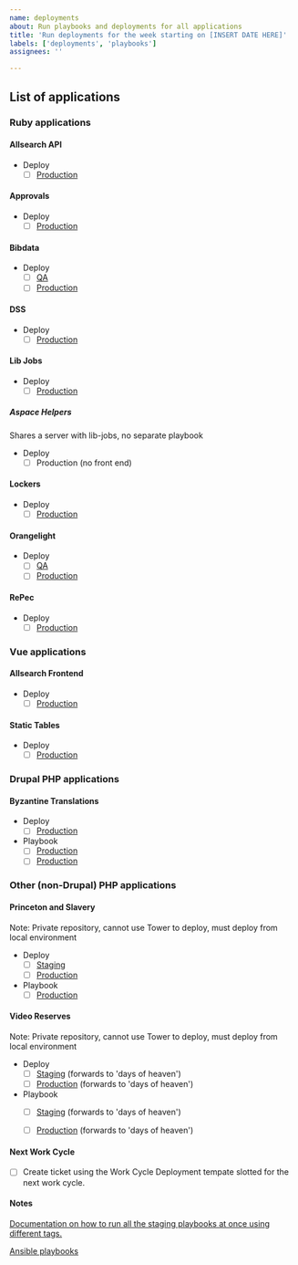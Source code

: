 ```yaml
---
name: deployments
about: Run playbooks and deployments for all applications
title: 'Run deployments for the week starting on [INSERT DATE HERE]'
labels: ['deployments', 'playbooks']
assignees: ''

---
```

## List of applications
### Ruby applications
#### Allsearch API
- Deploy
  - [ ] [Production](https://allsearch-api.princeton.edu/)
#### Approvals
- Deploy
  - [ ] [Production](https://approvals.princeton.edu/)
#### Bibdata
- Deploy
  - [ ] [QA](https://bibdata-qa.princeton.edu/)
  - [ ] [Production](https://bibdata.princeton.edu/)
#### DSS
- Deploy
  - [ ] [Production](https://dss.princeton.edu/catalog)
#### Lib Jobs
- Deploy
  - [ ] [Production](https://lib-jobs.princeton.edu/)
##### Aspace Helpers
Shares a server with lib-jobs, no separate playbook
- Deploy
  - [ ] Production (no front end)
#### Lockers
- Deploy
  - [ ] [Production](https://lockers-and-study-spaces.princeton.edu/)
#### Orangelight
- Deploy
  - [ ] [QA](https://catalog-qa.princeton.edu/)
  - [ ] [Production](https://catalog.princeton.edu/)
#### RePec
- Deploy
  - [ ] [Production](https://repec-prod.princeton.edu/)
### Vue applications
#### Allsearch Frontend
- Deploy
  - [ ] [Production](https://allsearch.princeton.edu/)
#### Static Tables
- Deploy
  - [ ] [Production](https://static-tables-prod.princeton.edu/)
### Drupal PHP applications
#### Byzantine Translations
- Deploy
  - [ ] [Production](https://byzantine.lib.princeton.edu/)
- Playbook
  - [ ] [Production](https://byzantine.lib.princeton.edu/)
  - [ ] [Production](https://byzantine.lib.princeton.edu/)

### Other (non-Drupal) PHP applications
#### Princeton and Slavery
Note: Private repository, cannot use Tower to deploy, must deploy from local environment
- Deploy
  - [ ] [Staging](https://slavery-staging.princeton.edu/)
  - [ ] [Production](https://slavery.princeton.edu/)
- Playbook
  - [ ] [Production](https://slavery.princeton.edu/)
#### Video Reserves
Note: Private repository, cannot use Tower to deploy, must deploy from local environment
- Deploy
  - [ ] [Staging](https://videoreserves-staging.princeton.edu/hrc/vod/clip.php) (forwards to 'days of heaven')
  - [ ] [Production](https://videoreserves-prod.princeton.edu/hrc/vod/clip.php) (forwards to 'days of heaven')
- Playbook
  - [ ] [Staging](https://videoreserves-staging.princeton.edu/hrc/vod/clip.php) (forwards to 'days of heaven')
  - [ ] [Production](https://videoreserves-prod.princeton.edu/hrc/vod/clip.php) (forwards to 'days of heaven')

  

#### Next Work Cycle

- [ ] Create ticket using the Work Cycle Deployment tempate slotted for the next work cycle. 

#### Notes
[Documentation on how to run all the staging playbooks at once using different tags.](https://github.com/pulibrary/dacs_handbook/blob/main/maintenance.md)

[Ansible playbooks](https://github.com/pulibrary/princeton_ansible/tree/main/playbooks)
